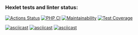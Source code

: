 ### Hexlet tests and linter status:
[![Actions Status](https://github.com/mkolotovich/php-project-48/actions/workflows/hexlet-check.yml/badge.svg)](https://github.com/mkolotovich/php-project-48/actions)
[![PHP CI](https://github.com/mkolotovich/php-project-48/actions/workflows/workflow.yml/badge.svg)](https://github.com/mkolotovich/php-project-48/actions/workflows/workflow.yml)
[![Maintainability](https://api.codeclimate.com/v1/badges/dde09a7d52b5a358a21b/maintainability)](https://codeclimate.com/github/mkolotovich/php-project-48/maintainability)
[![Test Coverage](https://api.codeclimate.com/v1/badges/dde09a7d52b5a358a21b/test_coverage)](https://codeclimate.com/github/mkolotovich/php-project-48/test_coverage)

[![asciicast](https://asciinema.org/a/e0KNn5H2FhBw1eytvzERYTIv6.svg)](https://asciinema.org/a/e0KNn5H2FhBw1eytvzERYTIv6)
[![asciicast](https://asciinema.org/a/c1JWMBXHjJw81eSUeJsDsaUaT.svg)](https://asciinema.org/a/c1JWMBXHjJw81eSUeJsDsaUaT)
[![asciicast](https://asciinema.org/a/B8FyWTxxt6hVCBpHONg8tDmvz.svg)](https://asciinema.org/a/B8FyWTxxt6hVCBpHONg8tDmvz)